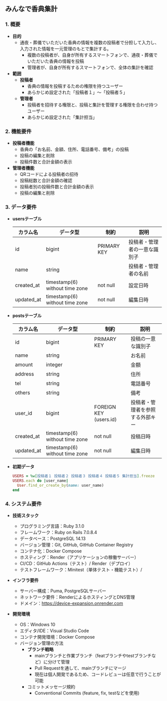 ## みんなで香典集計

### 1. 概要
  - **目的**
    - 通夜・葬儀でいただいた香典の情報を複数の投稿者で分担して入力し、入力された情報を一元管理のもとで集計する。
      - 複数の投稿者が、自身が所有するスマートフォンで、通夜・葬儀でいただいた香典の情報を投稿
      - 管理者が、自身が所有するスマートフォンで、全体の集計を確認
  - **範囲**
    - **投稿者**
      - 香典の情報を投稿するための権限を持つユーザー
      - あらかじめ設定された「投稿者１」～「投稿者５」
    - **管理者**
      - 投稿者を招待する権限と、投稿と集計を管理する権限を合わせ持つユーザー
      - あらかじめ設定された「集計担当」
### 2. 機能要件
  - **投稿者機能**
     - 香典の「お名前、金額、住所、電話番号、備考」の投稿
     - 投稿の編集と削除
     - 投稿件数と合計金額の表示
  - **管理者機能**
    - QRコードによる投稿者の招待
    - 投稿総数と合計金額の確認
    - 投稿者別の投稿件数と合計金額の表示
    - 投稿の編集と削除

### 3. データ要件
  - **usersテーブル**

    | カラム名 | データ型 | 制約 | 説明 |
    |---|---|---|---|
    | id | bigint | PRIMARY KEY | 投稿者・管理者の一意な識別子 |
    | name | string || 投稿者・管理者の名前|
    | created_at | timestamp(6) without time zone | not null | 設定日時 |
    | updated_at | timestamp(6) without time zone | not null | 編集日時 |

  - **postsテーブル**

    | カラム名 | データ型 | 制約 | 説明 |
    |---|---|---|---|
    | id | bigint | PRIMARY KEY | 投稿の一意な識別子 |
    | name | string || お名前 |
    | amount | integer || 金額 |
    | address | string || 住所 |
    | tel | string |  | 電話番号 |
    | others | string || 備考 |
    | user_id | bigint | FOREIGN KEY (users.id) | 投稿者・管理者を参照する外部キー |
    | created_at | timestamp(6) without time zone | not null | 投稿日時 |
    | updated_at | timestamp(6) without time zone | not null | 編集日時 |

  - **初期データ**
    ```ruby
    USERS = %w[投稿者１ 投稿者２ 投稿者３ 投稿者４ 投稿者５ 集計担当].freeze
    USERS.each do |user_name|
      User.find_or_create_by(name: user_name)
    end
    ```

### 4. システム要件
  - **技術スタック**
    - プログラミング言語：Ruby 3.1.0
    - フレームワーク：Ruby on Rails 7.0.8.4
    - データベース：PostgreSQL 14.13
    - バージョン管理：Git, GitHub, GitHub Container Registry
    - コンテナ化：Docker Compose
    - ホスティング：Render（アプリケーションの稼働サーバー）
    - CI/CD：GitHub Actions（テスト）/ Render（デプロイ）
    - テストフレームワーク：Minitest（単体テスト・機能テスト）/

  - **インフラ要件**
    - サーバー構成：Puma, PostgreSQLサーバー
    - ネットワーク要件：RenderによるホスティングとDNS管理
    - ドメイン：https://device-expansion.onrender.com

  - **開発環境**
    - OS：Windows 10
    - エディタ/IDE：Visual Studio Code
    - コンテナ開発環境：Docker Compose
    - バージョン管理の方法
      - **ブランチ戦略**
        - mainブランチと作業ブランチ（featブランチやtestブランチなど）に分けて管理
        - Pull Requestを通して、mainブランチにマージ
        - 現在は個人開発であるため、コードレビューは任意で行うことが可能
      - コミットメッセージ規約
        - Conventional Commits (feature, fix, testなどを使用)
